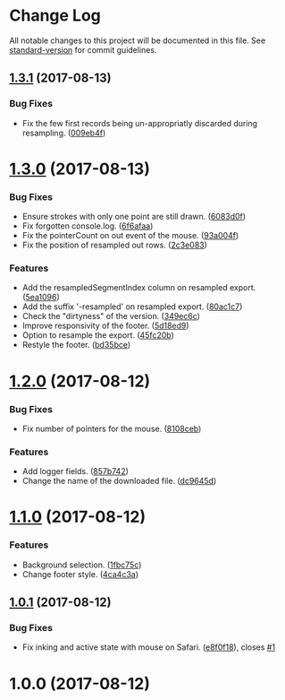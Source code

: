 # Change Log

All notable changes to this project will be documented in this file. See [standard-version](https://github.com/conventional-changelog/standard-version) for commit guidelines.

<a name="1.3.1"></a>
## [1.3.1](https://github.com/QuentinRoy/Pointer-Logger/compare/v1.3.0...v1.3.1) (2017-08-13)


### Bug Fixes

* Fix the few first records being un-appropriatly discarded during resampling. ([009eb4f](https://github.com/QuentinRoy/Pointer-Logger/commit/009eb4f))



<a name="1.3.0"></a>
# [1.3.0](https://github.com/QuentinRoy/Pointer-Logger/compare/v1.2.0...v1.3.0) (2017-08-13)


### Bug Fixes

* Ensure strokes with only one point are still drawn. ([6083d0f](https://github.com/QuentinRoy/Pointer-Logger/commit/6083d0f))
* Fix forgotten console.log. ([6f6afaa](https://github.com/QuentinRoy/Pointer-Logger/commit/6f6afaa))
* Fix the pointerCount on out event of the mouse. ([93a004f](https://github.com/QuentinRoy/Pointer-Logger/commit/93a004f))
* Fix the position of resampled out rows. ([2c3e083](https://github.com/QuentinRoy/Pointer-Logger/commit/2c3e083))


### Features

* Add the resampledSegmentIndex column on resampled export. ([5ea1096](https://github.com/QuentinRoy/Pointer-Logger/commit/5ea1096))
* Add the suffix '-resampled' on resampled export. ([80ac1c7](https://github.com/QuentinRoy/Pointer-Logger/commit/80ac1c7))
* Check the "dirtyness" of the version. ([349ec6c](https://github.com/QuentinRoy/Pointer-Logger/commit/349ec6c))
* Improve responsivity of the footer. ([5d18ed9](https://github.com/QuentinRoy/Pointer-Logger/commit/5d18ed9))
* Option to resample the export. ([45fc20b](https://github.com/QuentinRoy/Pointer-Logger/commit/45fc20b))
* Restyle the footer. ([bd35bce](https://github.com/QuentinRoy/Pointer-Logger/commit/bd35bce))



<a name="1.2.0"></a>
# [1.2.0](https://github.com/QuentinRoy/Pointer-Logger/compare/v1.1.0...v1.2.0) (2017-08-12)


### Bug Fixes

* Fix number of pointers for the mouse. ([8108ceb](https://github.com/QuentinRoy/Pointer-Logger/commit/8108ceb))


### Features

* Add logger fields. ([857b742](https://github.com/QuentinRoy/Pointer-Logger/commit/857b742))
* Change the name of the downloaded file. ([dc9645d](https://github.com/QuentinRoy/Pointer-Logger/commit/dc9645d))



<a name="1.1.0"></a>
# [1.1.0](https://github.com/QuentinRoy/Pointer-Logger/compare/v1.0.1...v1.1.0) (2017-08-12)


### Features

* Background selection. ([1fbc75c](https://github.com/QuentinRoy/Pointer-Logger/commit/1fbc75c))
* Change footer style. ([4ca4c3a](https://github.com/QuentinRoy/Pointer-Logger/commit/4ca4c3a))



<a name="1.0.1"></a>
## [1.0.1](https://github.com/QuentinRoy/Pointer-Logger/compare/v1.0.0...v1.0.1) (2017-08-12)


### Bug Fixes

* Fix inking and active state with mouse on Safari. ([e8f0f18](https://github.com/QuentinRoy/Pointer-Logger/commit/e8f0f18)), closes [#1](https://github.com/QuentinRoy/Pointer-Logger/issues/1)



<a name="1.0.0"></a>
# 1.0.0 (2017-08-12)
